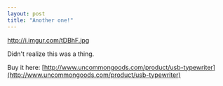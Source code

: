 ```yaml
---
layout: post
title: "Another one!"
---
```


http://i.imgur.com/tDBhF.jpg

Didn't realize this was a thing.

Buy it here: [http://www.uncommongoods.com/product/usb-typewriter](http://www.uncommongoods.com/product/usb-typewriter)